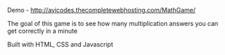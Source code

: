 Demo - http://avicodes.thecompletewebhosting.com/MathGame/

The goal of this game is to see how many multiplication answers you can get correctly in a minute

Built with HTML, CSS and Javascript
